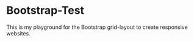 # Bootstrap-Test
This is my playground for the Bootstrap grid-layout to create responsive websites.

